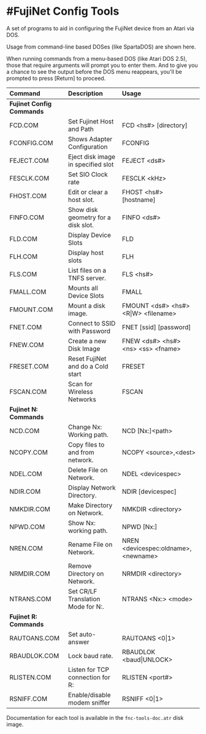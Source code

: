 #FujiNet Config Tools
=========

A set of programs to aid in configuring the FujiNet device from an Atari via DOS.

Usage from command-line based DOSes (like SpartaDOS) are shown here.

When running commands from a menu-based DOS (like Atari DOS 2.5),
those that require arguments will prompt you to enter them.
And to give you a chance to see the output before the DOS menu
reappears, you'll be prompted to press [Return] to proceed.

|Command  |Description   |Usage|
| :--------------- | :----------- |:----|
|**Fujinet Config Commands**|||
|FCD.COM|Set Fujinet Host and Path|FCD \<hs#\> \[directory\]|
|FCONFIG.COM|Shows Adapter Configuration|FCONFIG|
|FEJECT.COM|Eject disk image in specified slot|FEJECT \<ds#\>|
|FESCLK.COM|Set SIO Clock rate|FESCLK \<kHz\>|
|FHOST.COM|Edit or clear a host slot.|FHOST \<hs#\> [hostname]|
|FINFO.COM|Show disk geometry for a disk slot.|FINFO \<ds#\>|
|FLD.COM|Display Device Slots|FLD|
|FLH.COM|Display host slots|FLH|
|FLS.COM|List files on a TNFS server.|FLS \<hs#\>|
|FMALL.COM|Mounts all Device Slots|FMALL|
|FMOUNT.COM|Mount a disk image.|FMOUNT \<ds#\> \<hs#\> \<R\|W\> \<filename\>|
|FNET.COM|Connect to SSID with Password|FNET \[ssid\] \[password\]|
|FNEW.COM|Create a new Disk Image|FNEW \<ds#\> \<hs#\> \<ns\> \<ss\> \<fname\>|
|FRESET.COM|Reset FujiNet and do a Cold start|FRESET|
|FSCAN.COM|Scan for Wireless Networks|FSCAN|
|**Fujinet N: Commands**|||
|NCD.COM|Change Nx: Working path.|NCD [Nx:]\<path\>|
|NCOPY.COM|Copy files to and from network.|NCOPY \<source\>,\<dest\>|
|NDEL.COM|Delete File on Network.|NDEL \<devicespec\>|
|NDIR.COM|Display Network Directory.|NDIR [devicespec]|
|NMKDIR.COM|Make Directory on Network.|NMKDIR \<directory\>|
|NPWD.COM|Show Nx: working path.|NPWD [Nx:]|
|NREN.COM|Rename File on Network.|NREN \<devicespec:oldname\>,\<newname\>|
|NRMDIR.COM|Remove Directory on Network.|NRMDIR \<directory\>|
|NTRANS.COM|Set CR/LF Translation Mode for N:.|NTRANS \<Nx:\> \<mode\>|
|**Fujinet R: Commands**|||
|RAUTOANS.COM|Set auto-answer|RAUTOANS \<0\|1\>|
|RBAUDLOK.COM|Lock baud rate.|RBAUDLOK \<baud\|UNLOCK\>|
|RLISTEN.COM|Listen for TCP connection for R:|RLISTEN \<port#\>|
|RSNIFF.COM|Enable/disable modem sniffer|RSNIFF \<0\|1\>|

Documentation for each tool is available in the `fnc-tools-doc.atr` disk image.
